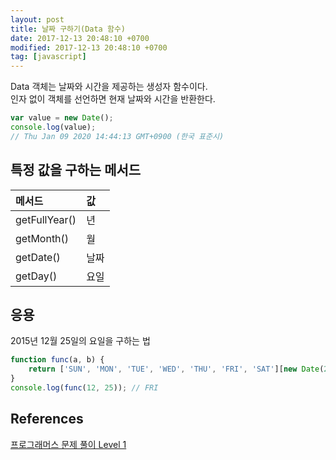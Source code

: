 ```yaml
---
layout: post
title: 날짜 구하기(Data 함수)
date: 2017-12-13 20:48:10 +0700
modified: 2017-12-13 20:48:10 +0700
tag: [javascript]
---
```


Data 객체는 날짜와 시간을 제공하는 생성자 함수이다.  
인자 없이 객체를 선언하면 현재 날짜와 시간을 반환한다.

```javascript
var value = new Date();
console.log(value);
// Thu Jan 09 2020 14:44:13 GMT+0900 (한국 표준시)
```

## 특정 값을 구하는 메서드

| 메서드 | 값 |
|:---|:---|
| getFullYear() | 년 |
| getMonth() | 월 |
| getDate() | 날짜 |
| getDay() | 요일 |

## 응용

2015년 12월 25일의 요일을 구하는 법

```javascript
function func(a, b) {
    return ['SUN', 'MON', 'TUE', 'WED', 'THU', 'FRI', 'SAT'][new Date(2015, a - 1, b).getDay()];
}
console.log(func(12, 25)); // FRI
```

## References
[프로그래머스 문제 풀이 Level 1](https://www.zerocho.com/category/Algorithm/post/5b79898d337215001b3a18eb)  
